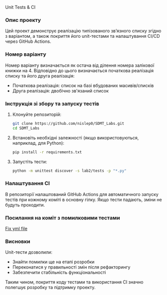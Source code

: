 Unit Tests & CI

### Опис проекту
Цей проект демонструє реалізацію типізованого зв’язного списку згідно з варіантом, а також покриття його unit-тестами та налаштування CI/CD через GitHub Actions.

### Номер варіанту
Номер варіанту визначається як остача від ділення номера залікової книжки на 4. Відповідно до цього визначається початкова реалізація списку та його друга реалізація:

- Початкова реалізація: список на базі вбудованих масивів/списків
- Друга реалізація: двобічно зв'язаний список

### Інструкція зі збору та запуску тестів
1. Клонуйте репозиторій:
   ```bash
   git clone https://github.com/nislep0/SDMT_Labs.git
   cd SDMT_Labs
   ```
2. Встановіть необхідні залежності (якщо використовуються, наприклад, для Python):
   ```bash
   pip install -r requirements.txt
   ```
3. Запустіть тести:
   ```bash
   python -m unittest discover -s lab2/tests -p "*.py"
   ```

### Налаштування CI
В репозиторії налаштований GitHub Actions для автоматичного запуску тестів при кожному коміті в основну гілку. Якщо тести падають, зміни не будуть проходити.

### Посилання на коміт з помилковими тестами
[Fix yml file](https://github.com/nislep0/SDMT_Labs/commit/1f387b463e3cafcf29e029bad09d64ab3027f77a)

### Висновки
Unit-тести дозволили:
- Знайти помилки ще на етапі розробки
- Переконатися у правильності змін після рефакторингу
- Забезпечити стабільність функціональності

Таким чином, покриття коду тестами та використання CI значно полегшує розробку та підтримку проекту.